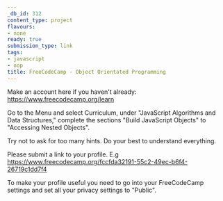 ```yaml
---
_db_id: 312
content_type: project
flavours:
- none
ready: true
submission_type: link
tags:
- javascript
- oop
title: FreeCodeCamp - Object Orientated Programming
---
```


Make an account here if you haven't already: https://www.freecodecamp.org/learn

Go to the Menu and select Curriculum, under "JavaScript Algorithms and Data Structures," complete the sections "Build JavaScript Objects" to "Accessing Nested Objects".

Try not to ask for too many hints. Do your best to understand everything.

Please submit a link to your profile. E.g https://www.freecodecamp.org/fccfda32191-55c2-49ec-b6f4-26719c1dd7f4

To make your profile useful you need to go into your FreeCodeCamp settings and set all your privacy settings to "Public".
